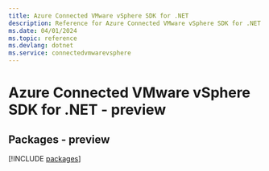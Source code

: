 ```yaml
---
title: Azure Connected VMware vSphere SDK for .NET
description: Reference for Azure Connected VMware vSphere SDK for .NET
ms.date: 04/01/2024
ms.topic: reference
ms.devlang: dotnet
ms.service: connectedvmwarevsphere
---
```

# Azure Connected VMware vSphere SDK for .NET - preview
## Packages - preview
[!INCLUDE [packages](connected-vmware-vsphere-index.md)]